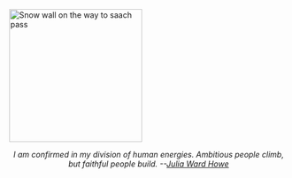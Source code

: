 <html><body><a title="By Anshuzsnowy7 (Own work) [GFDL (www.gnu.org/copyleft/fdl.html)], via Wikimedia Commons" href="http://commons.wikimedia.org/wiki/File:Snow_wall_on_the_way_to_saach_pass.jpg"><img class="aligncenter" src="http://upload.wikimedia.org/wikipedia/commons/thumb/f/ff/Snow_wall_on_the_way_to_saach_pass.jpg/800px-Snow_wall_on_the_way_to_saach_pass.jpg" alt="Snow wall on the way to saach pass" width="240"></a>

<p style="text-align:center;"><em>I am confirmed in my division of human energies. Ambitious people climb, but faithful people build. --<a title="Julia Ward Howe" href="http://en.wikiquote.org/wiki/Julia_Ward_Howe" target="_blank">Julia Ward Howe</a></em></p></body></html>